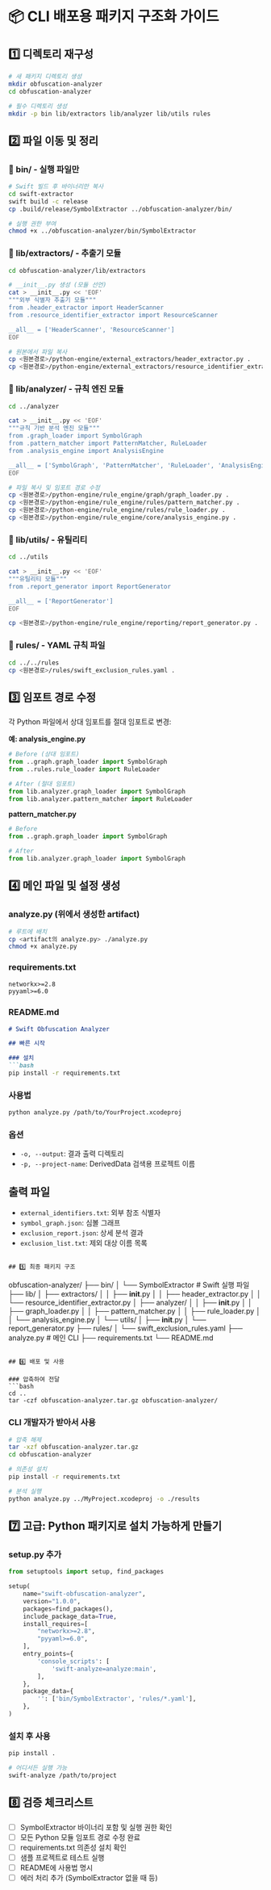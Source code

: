 # 📦 CLI 배포용 패키지 구조화 가이드

## 1️⃣ 디렉토리 재구성

```bash
# 새 패키지 디렉토리 생성
mkdir obfuscation-analyzer
cd obfuscation-analyzer

# 필수 디렉토리 생성
mkdir -p bin lib/extractors lib/analyzer lib/utils rules
```

## 2️⃣ 파일 이동 및 정리

### 📁 bin/ - 실행 파일만
```bash
# Swift 빌드 후 바이너리만 복사
cd swift-extractor
swift build -c release
cp .build/release/SymbolExtractor ../obfuscation-analyzer/bin/

# 실행 권한 부여
chmod +x ../obfuscation-analyzer/bin/SymbolExtractor
```

### 📁 lib/extractors/ - 추출기 모듈
```bash
cd obfuscation-analyzer/lib/extractors

# __init__.py 생성 (모듈 선언)
cat > __init__.py << 'EOF'
"""외부 식별자 추출기 모듈"""
from .header_extractor import HeaderScanner
from .resource_identifier_extractor import ResourceScanner

__all__ = ['HeaderScanner', 'ResourceScanner']
EOF

# 원본에서 파일 복사
cp <원본경로>/python-engine/external_extractors/header_extractor.py .
cp <원본경로>/python-engine/external_extractors/resource_identifier_extractor.py .
```

### 📁 lib/analyzer/ - 규칙 엔진 모듈
```bash
cd ../analyzer

cat > __init__.py << 'EOF'
"""규칙 기반 분석 엔진 모듈"""
from .graph_loader import SymbolGraph
from .pattern_matcher import PatternMatcher, RuleLoader
from .analysis_engine import AnalysisEngine

__all__ = ['SymbolGraph', 'PatternMatcher', 'RuleLoader', 'AnalysisEngine']
EOF

# 파일 복사 및 임포트 경로 수정
cp <원본경로>/python-engine/rule_engine/graph/graph_loader.py .
cp <원본경로>/python-engine/rule_engine/rules/pattern_matcher.py .
cp <원본경로>/python-engine/rule_engine/rules/rule_loader.py .
cp <원본경로>/python-engine/rule_engine/core/analysis_engine.py .
```

### 📁 lib/utils/ - 유틸리티
```bash
cd ../utils

cat > __init__.py << 'EOF'
"""유틸리티 모듈"""
from .report_generator import ReportGenerator

__all__ = ['ReportGenerator']
EOF

cp <원본경로>/python-engine/rule_engine/reporting/report_generator.py .
```

### 📁 rules/ - YAML 규칙 파일
```bash
cd ../../rules
cp <원본경로>/rules/swift_exclusion_rules.yaml .
```

## 3️⃣ 임포트 경로 수정

각 Python 파일에서 상대 임포트를 절대 임포트로 변경:

**예: analysis_engine.py**
```python
# Before (상대 임포트)
from ..graph.graph_loader import SymbolGraph
from ..rules.rule_loader import RuleLoader

# After (절대 임포트)
from lib.analyzer.graph_loader import SymbolGraph
from lib.analyzer.pattern_matcher import RuleLoader
```

**pattern_matcher.py**
```python
# Before
from ..graph.graph_loader import SymbolGraph

# After
from lib.analyzer.graph_loader import SymbolGraph
```

## 4️⃣ 메인 파일 및 설정 생성

### analyze.py (위에서 생성한 artifact)
```bash
# 루트에 배치
cp <artifact의 analyze.py> ./analyze.py
chmod +x analyze.py
```

### requirements.txt
```txt
networkx>=2.8
pyyaml>=6.0
```

### README.md
```markdown
# Swift Obfuscation Analyzer

## 빠른 시작

### 설치
```bash
pip install -r requirements.txt
```

### 사용법
```bash
python analyze.py /path/to/YourProject.xcodeproj
```

### 옵션
- `-o, --output`: 결과 출력 디렉토리
- `-p, --project-name`: DerivedData 검색용 프로젝트 이름

## 출력 파일
- `external_identifiers.txt`: 외부 참조 식별자
- `symbol_graph.json`: 심볼 그래프
- `exclusion_report.json`: 상세 분석 결과
- `exclusion_list.txt`: 제외 대상 이름 목록
```

## 5️⃣ 최종 패키지 구조

```
obfuscation-analyzer/
├── bin/
│   └── SymbolExtractor              # Swift 실행 파일
├── lib/
│   ├── extractors/
│   │   ├── __init__.py
│   │   ├── header_extractor.py
│   │   └── resource_identifier_extractor.py
│   ├── analyzer/
│   │   ├── __init__.py
│   │   ├── graph_loader.py
│   │   ├── pattern_matcher.py
│   │   ├── rule_loader.py
│   │   └── analysis_engine.py
│   └── utils/
│       ├── __init__.py
│       └── report_generator.py
├── rules/
│   └── swift_exclusion_rules.yaml
├── analyze.py                       # 메인 CLI
├── requirements.txt
└── README.md
```

## 6️⃣ 배포 및 사용

### 압축하여 전달
```bash
cd ..
tar -czf obfuscation-analyzer.tar.gz obfuscation-analyzer/
```

### CLI 개발자가 받아서 사용
```bash
# 압축 해제
tar -xzf obfuscation-analyzer.tar.gz
cd obfuscation-analyzer

# 의존성 설치
pip install -r requirements.txt

# 분석 실행
python analyze.py ../MyProject.xcodeproj -o ./results
```

## 7️⃣ 고급: Python 패키지로 설치 가능하게 만들기

### setup.py 추가
```python
from setuptools import setup, find_packages

setup(
    name="swift-obfuscation-analyzer",
    version="1.0.0",
    packages=find_packages(),
    include_package_data=True,
    install_requires=[
        "networkx>=2.8",
        "pyyaml>=6.0",
    ],
    entry_points={
        'console_scripts': [
            'swift-analyze=analyze:main',
        ],
    },
    package_data={
        '': ['bin/SymbolExtractor', 'rules/*.yaml'],
    },
)
```

### 설치 후 사용
```bash
pip install .

# 어디서든 실행 가능
swift-analyze /path/to/project
```

## 8️⃣ 검증 체크리스트

- [ ] SymbolExtractor 바이너리 포함 및 실행 권한 확인
- [ ] 모든 Python 모듈 임포트 경로 수정 완료
- [ ] requirements.txt 의존성 설치 확인
- [ ] 샘플 프로젝트로 테스트 실행
- [ ] README에 사용법 명시
- [ ] 에러 처리 추가 (SymbolExtractor 없을 때 등)